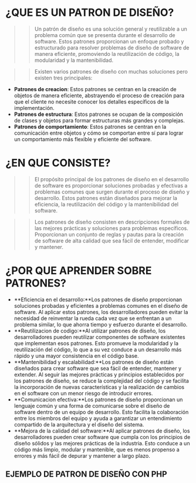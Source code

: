 # ¿QUE ES UN PATRON DE DISEÑO?

 >>Un patrón de diseño es una solución general y reutilizable a un problema común que se presenta durante el desarrollo de software. Estos patrones proporcionan un enfoque probado y estructurado para resolver problemas de diseño de software de manera eficiente, promoviendo la reutilización de código, la modularidad y la mantenibilidad.

 >> Existen varios patrones de diseño con muchas soluciones pero existen tres principales: 
  - **Patrones de creacion**: Estos patrones se centran en la creación de objetos de manera eficiente, abstrayendo el proceso de creación para que el cliente no necesite conocer los detalles específicos de la implementación.
 - **Patrones de estructura**: Estos patrones se ocupan de la composición de clases y objetos para formar estructuras más grandes y complejas. 
 - **Patrones de comportamiento**: Estos patrones se centran en la comunicación entre objetos y cómo se comportan entre sí para lograr un comportamiento más flexible y eficiente del software. 
  
# ¿EN QUE CONSISTE?
 
 >> El propósito principal de los patrones de diseño en el desarrollo de software es proporcionar soluciones probadas y efectivas a problemas comunes que surgen durante el proceso de diseño y desarrollo. Estos patrones están diseñados para mejorar la eficiencia, la reutilización del código y la mantenibilidad del software.

 >> Los patrones de diseño consisten en descripciones formales de las mejores prácticas y soluciones para problemas específicos. Proporcionan un conjunto de reglas y pautas para la creación de software de alta calidad que sea fácil de entender, modificar y mantener. 

# ¿POR QUE APRENDER SOBRE PATRONES?

 - **Eficiencia en el desarrollo:**Los patrones de diseño proporcionan soluciones probadas y eficientes a problemas comunes en el diseño de software. Al aplicar estos patrones, los desarrolladores pueden evitar la necesidad de reinventar la rueda cada vez que se enfrentan a un problema similar, lo que ahorra tiempo y esfuerzo durante el desarrollo.
 - **Reutilizacion de codigo:**Al utilizar patrones de diseño, los desarrolladores pueden reutilizar componentes de software existentes que implementan esos patrones. Esto promueve la modularidad y la reutilización del código, lo que a su vez conduce a un desarrollo más rápido y una mayor consistencia en el código base.
 - **Mantenibilidad y escalabilidad:**Los patrones de diseño están diseñados para crear software que sea fácil de entender, mantener y extender. Al seguir las mejores prácticas y principios establecidos por los patrones de diseño, se reduce la complejidad del código y se facilita la incorporación de nuevas características y la realización de cambios en el software con un menor riesgo de introducir errores.
 - **Comunicacion efectiva:**Los patrones de diseño proporcionan un lenguaje común y una forma de comunicarse sobre el diseño de software dentro de un equipo de desarrollo. Esto facilita la colaboración entre los miembros del equipo y ayuda a garantizar un entendimiento compartido de la arquitectura y el diseño del sistema.
 - **Mejora de la calidad del software:**Al aplicar patrones de diseño, los desarrolladores pueden crear software que cumpla con los principios de diseño sólidos y las mejores prácticas de la industria. Esto conduce a un código más limpio, modular y mantenible, que es menos propenso a errores y más fácil de depurar y mantener a largo plazo.

## EJEMPLO DE PATRON DE DISEÑO CON PHP